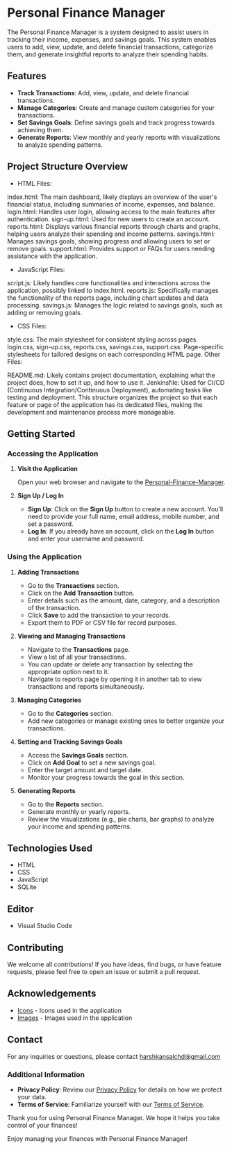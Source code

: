 # Personal Finance Manager

The Personal Finance Manager is a system designed to assist users in tracking their income, expenses, and savings goals. This system enables users to add, view, update, and delete financial transactions, categorize them, and generate insightful reports to analyze their spending habits.

## Features

- **Track Transactions**: Add, view, update, and delete financial transactions.
- **Manage Categories**: Create and manage custom categories for your transactions.
- **Set Savings Goals**: Define savings goals and track progress towards achieving them.
- **Generate Reports**: View monthly and yearly reports with visualizations to analyze spending patterns.

## Project Structure Overview

- HTML Files:

index.html: The main dashboard, likely displays an overview of the user's financial status, including summaries of income, expenses, and balance.
login.html: Handles user login, allowing access to the main features after authentication.
sign-up.html: Used for new users to create an account.
reports.html: Displays various financial reports through charts and graphs, helping users analyze their spending and income patterns.
savings.html: Manages savings goals, showing progress and allowing users to set or remove goals.
support.html: Provides support or FAQs for users needing assistance with the application.

- JavaScript Files:

script.js: Likely handles core functionalities and interactions across the application, possibly linked to index.html.
reports.js: Specifically manages the functionality of the reports page, including chart updates and data processing.
savings.js: Manages the logic related to savings goals, such as adding or removing goals.

- CSS Files:

style.css: The main stylesheet for consistent styling across pages.
login.css, sign-up.css, reports.css, savings.css, support.css: Page-specific stylesheets for tailored designs on each corresponding HTML page.
Other Files:

README.md: Likely contains project documentation, explaining what the project does, how to set it up, and how to use it.
Jenkinsfile: Used for CI/CD (Continuous Integration/Continuous Deployment), automating tasks like testing and deployment.
This structure organizes the project so that each feature or page of the application has its dedicated files, making the development and maintenance process more manageable.


## Getting Started

### Accessing the Application

1. **Visit the Application**

   Open your web browser and navigate to the [Personal-Finance-Manager](https://personal-finance-management-aemw.vercel.app/).

2. **Sign Up / Log In**

   - **Sign Up**: Click on the **Sign Up** button to create a new account. You’ll need to provide your full name, email address, mobile number, and set a password.
   - **Log In**: If you already have an account, click on the **Log In** button and enter your username and password.


### Using the Application

1. **Adding Transactions**

   - Go to the **Transactions** section.
   - Click on the **Add Transaction** button.
   - Enter details such as the amount, date, category, and a description of the transaction.
   - Click **Save** to add the transaction to your records.
   - Export them to PDF or CSV file for record purposes.

2. **Viewing and Managing Transactions**

   - Navigate to the **Transactions** page.
   - View a list of all your transactions.
   - You can update or delete any transaction by selecting the appropriate option next to it.
   - Navigate to reports page by opening it in another tab to view transactions and reports simultaneously.

3. **Managing Categories**

   - Go to the **Categories** section.
   - Add new categories or manage existing ones to better organize your transactions.

4. **Setting and Tracking Savings Goals**

   - Access the **Savings Goals** section.
   - Click on **Add Goal** to set a new savings goal.
   - Enter the target amount and target date.
   - Monitor your progress towards the goal in this section.

5. **Generating Reports**

   - Go to the **Reports** section.
   - Generate monthly or yearly reports.
   - Review the visualizations (e.g., pie charts, bar graphs) to analyze your income and spending patterns.


## Technologies Used

- HTML
- CSS
- JavaScript
- SQLite

## Editor 

- Visual Studio Code

## Contributing

We welcome all contributions! If you have ideas, find bugs, or have feature requests, please feel free to open an issue or submit a pull request.


## Acknowledgements

- [Icons](https://Vecteezy.com/) - Icons used in the application
- [Images](https://Shutterrstock.com/) - Images used in the application

## Contact

For any inquiries or questions, please contact harshkansalchd@gmail.com

### Additional Information

- **Privacy Policy**: Review our [Privacy Policy](#) for details on how we protect your data.
- **Terms of Service**: Familiarize yourself with our [Terms of Service](#).

Thank you for using Personal Finance Manager. We hope it helps you take control of your finances!

Enjoy managing your finances with Personal Finance Manager!
